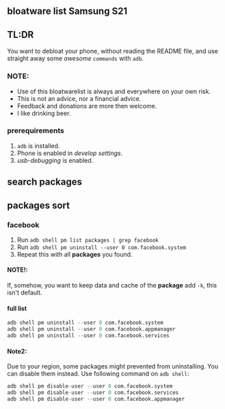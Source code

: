 ## bloatware list Samsung S21

## TL:DR
You want to debloat your phone, without reading the README file, and use straight away some *awesome* `commands` with `adb`.
### NOTE:
- Use of this bloatwarelist is always and everywhere on your own risk.
- This is not an advice, nor a financial advice.
- Feedback and donations are more then welcome.
- I like drinking beer.

### prerequirements
1.  `adb` is installed.
2.  Phone is enabled in *develop settings*.
3. *usb-debugging* is enabled.

## search packages




## packages sort

### facebook
1. Run `adb shell pm list packages | grep facebook`
2. Run `adb shell pm uninstall --user 0 com.facebook.system`
3. Repeat this with all **packages** you found.
#### NOTE!:
If, somehow, you want to keep data and cache of the **package** add  `-k`, this isn't default.
#### full list
```s
adb shell pm uninstall --user 0 com.facebook.system
adb shell pm uninstall --user 0 com.facebook.appmanager
adb shell pm uninstall --user 0 com.facebook.services
```
#### Note2:
Due to your region, some packages might prevented from uninstalling. You can disable them instead. Use following command on `adb shell`:
```s
adb shell pm disable-user --user 0 com.facebook.system 
adb shell pm disable-user --user 0 com.facebook.services
adb shell pm disable-user --user 0 com.facebook.appmanager
```




